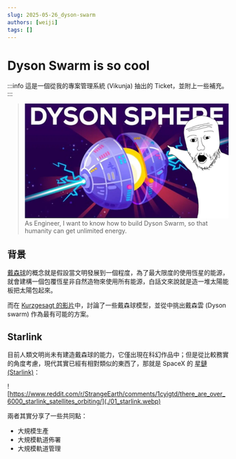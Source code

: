 ```yaml
---
slug: 2025-05-26_dyson-swarm
authors: [weiji]
tags: []
---
```


# Dyson Swarm is so cool

<head>
  <meta property="og:image" content="https://raw.githubusercontent.com/FlySkyPie/flyskypie.github.io/main/post/2025-05-26_dyson-swarm/00.webp" />
</head>

:::info
這是一個從我的專案管理系統 (Vikunja) 抽出的 Ticket，並附上一些補充。
:::

> ![](./00.webp)
> As Engineer, I want to know how to build Dyson Swarm, so that humanity can get unlimited energy.
>

## 背景

[戴森球](https://zh.wikipedia.org/zh-tw/戴森球)的概念就是假設當文明發展到一個程度，為了最大限度的使用恆星的能源，就會建構一個包覆恆星非自然造物來使用所有能源，白話文來說就是造一堆太陽能板把太陽包起來。

而在 [Kurzgesagt 的影片](https://www.youtube.com/watch?v=pP44EPBMb8A)中，討論了一些戴森球模型，並從中挑出戴森雲 (Dyson swarm) 作為最有可能的方案。

## Starlink

目前人類文明尚未有建造戴森球的能力，它僅出現在科幻作品中；但是從比較務實的角度考慮，現代其實已經有相對類似的東西了，那就是 SpaceX 的
[星鏈 (Starlink)](https://zh.wikipedia.org/zh-tw/星鏈)：

![https://www.reddit.com/r/StrangeEarth/comments/1cyigtd/there_are_over_6000_starlink_satellites_orbiting/](./01_starlink.webp)

兩者其實分享了一些共同點：

- 大規模生產
- 大規模軌道佈署
- 大規模軌道管理
